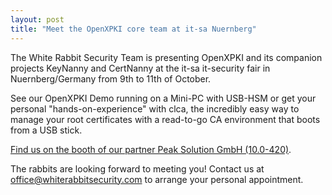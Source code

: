 ```yaml
---
layout: post
title: "Meet the OpenXPKI core team at it-sa Nuernberg"
---
```


The White Rabbit Security Team is presenting OpenXPKI and its companion 
projects KeyNanny and CertNanny at the it-sa it-security fair in 
Nuernberg/Germany from 9th to 11th of October. 
 
See our OpenXPKI Demo running on a Mini-PC with USB-HSM or get your personal "hands-on-experience" with clca, the incredibly easy way to manage your root certificates with a read-to-go CA environment that boots from a USB stick.

[Find us on the booth of our partner Peak Solution GmbH (10.0-420)](https://www.it-sa.de/de/ausstellerprodukte/itsa18/aussteller-40141830/white-rabbit-security-gmbh).

The rabbits are looking forward to meeting you! Contact us at <office@whiterabbitsecurity.com> to arrange your personal appointment.
